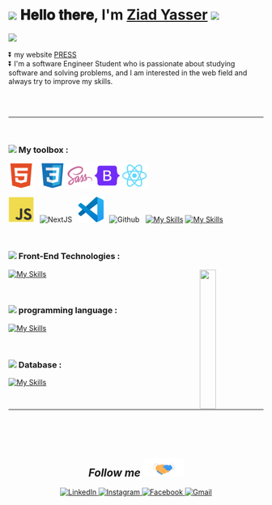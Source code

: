 # <img src="https://media.giphy.com/media/iY8CRBdQXODJSCERIr/giphy.gif" width="35"> 𝐇𝐞𝐥𝐥𝐨 𝐭𝐡𝐞𝐫𝐞, I'm [Ziad Yasser](https://github.com/ziadyasserr) <img src="https://media.giphy.com/media/WUlplcMpOCEmTGBtBW/giphy.gif" width="50"> 


<a href="https://github.com/DenverCoder1/readme-typing-svg"><img src="https://readme-typing-svg.herokuapp.com?font=Time+New+Roman&color=black&size=25&center=true&vCenter=true&width=600&height=100&lines=Welcome+I'm+Ziad+Yasser&hearts;++;software+Engineer+Student;I'am+interested+in+the+web+field."></a>


⏬ my website <a href="https://github.com/ziadyasserr" target="_blank">PRESS</a>
<br>
⏬ I'm a software Engineer Student who is passionate about studying software and solving problems, and I am interested in the web field and always try to improve my skills.

<br>
<br>
<hr>

<!--
<picture><img src = "https://github.com/0xAbdulKhalid/0xAbdulKhalid/raw/main/assets/mdImages/about_me.gif" width = 50px></picture>
-->

<br>

### <img src="https://media2.giphy.com/media/QssGEmpkyEOhBCb7e1/giphy.gif?cid=ecf05e47a0n3gi1bfqntqmob8g9aid1oyj2wr3ds3mg700bl&rid=giphy.gif" width ="25"> My toolbox :

<img  src="https://raw.githubusercontent.com/devicons/devicon/1119b9f84c0290e0f0b38982099a2bd027a48bf1/icons/html5/html5-plain.svg" alt="HTML5" width="50" height="50"/> &nbsp;
<img  src="https://raw.githubusercontent.com/devicons/devicon/1119b9f84c0290e0f0b38982099a2bd027a48bf1/icons/css3/css3-original.svg" alt="CSS3" width="50" height="50"/>
<img src="https://raw.githubusercontent.com/devicons/devicon/master/icons/sass/sass-original.svg" alt="Sass" width="50" height="50"/>
<img src="https://raw.githubusercontent.com/devicons/devicon/master/icons/bootstrap/bootstrap-plain.svg" alt="Bootstrap" width="50" height="50"/>
<img src="https://raw.githubusercontent.com/devicons/devicon/master/icons/react/react-original.svg" alt="React" width="50" height="50"/>

<img  src="https://raw.githubusercontent.com/devicons/devicon/1119b9f84c0290e0f0b38982099a2bd027a48bf1/icons/javascript/javascript-original.svg" alt="JavaScript" width="50" height="50"/> &nbsp;
<img  src="https://github.com/CyrisXD/CyrisXD/raw/master/assets/NextJS.png" alt="NextJS"/> &nbsp; 
<img  src="https://raw.githubusercontent.com/devicons/devicon/1119b9f84c0290e0f0b38982099a2bd027a48bf1/icons/vscode/vscode-original.svg" alt="VSCode" width="50" height="50"/> &nbsp;
<img  src="https://github.com/CyrisXD/CyrisXD/raw/master/assets/Github.png" alt="Github"/> &nbsp;
[![My Skills](https://skillicons.dev/icons?i=ps&perline=10)](https://skillicons.dev)
[![My Skills](https://skillicons.dev/icons?i=ai&perline=10)](https://skillicons.dev)

<img src="https://user-images.githubusercontent.com/73097560/115834477-dbab4500-a447-11eb-908a-139a6edaec5c.gif" width="100%" height="8">
  
### <img src="https://media2.giphy.com/media/QssGEmpkyEOhBCb7e1/giphy.gif?cid=ecf05e47a0n3gi1bfqntqmob8g9aid1oyj2wr3ds3mg700bl&rid=giphy.gif" width ="25"> Front-End Technologies :

[![My Skills](https://skillicons.dev/icons?i=css,html,bootstrap,jquery,git,github&perline=10)](https://skillicons.dev)
<a href="https://samujjwaal.tech/"><img src="https://github.com/samujjwaal/samujjwaal/raw/master/etc/coffee.png" align="right" width="25%" height="275" /></a>

<img src="https://user-images.githubusercontent.com/73097560/115834477-dbab4500-a447-11eb-908a-139a6edaec5c.gif" width="65%" height="8">

### <img src="https://media2.giphy.com/media/QssGEmpkyEOhBCb7e1/giphy.gif?cid=ecf05e47a0n3gi1bfqntqmob8g9aid1oyj2wr3ds3mg700bl&rid=giphy.gif" width ="25"> programming language :

[![My Skills](https://skillicons.dev/icons?i=c,cpp,js,java&perline=15)](https://skillicons.dev)

<img src="https://user-images.githubusercontent.com/73097560/115834477-dbab4500-a447-11eb-908a-139a6edaec5c.gif" width="65%" height="8">

### <img src="https://media2.giphy.com/media/QssGEmpkyEOhBCb7e1/giphy.gif?cid=ecf05e47a0n3gi1bfqntqmob8g9aid1oyj2wr3ds3mg700bl&rid=giphy.gif" width ="25"> Database :

[![My Skills](https://skillicons.dev/icons?i=mysql&perline=10)](https://skillicons.dev)

<br>
<hr>
<br>



<br>
<br>

<h2 align="center"><i>Follow me <img src="https://github.com/0xAbdulKhalid/0xAbdulKhalid/raw/main/assets/mdImages/handshake.gif" width ="80"></i></h2>
<div  align="center">
  <a href="https://www.linkedin.com/in/ziad-yasser-3b5989282/" target="_blank">
    <img src="https://img.shields.io/badge/LinkedIn-%230077B5.svg?&style=flat-square&logo=linkedin&logoColor=white" alt="LinkedIn">
  </a>
  <a href="https://www.instagram.com/ziad_yasser72/" target="_blank">
    <img src="https://img.shields.io/badge/Instagram-%23E4405F.svg?&style=flat-square&logo=instagram&logoColor=white" alt="Instagram">
  </a>
  <a href="https://web.facebook.com/ziad.zizo.524/" target="_blank">
    <img src="https://img.shields.io/badge/Facebook-%231877F2.svg?&style=flat-square&logo=facebook&logoColor=white" alt="Facebook">
  </a>
   <a href="mailto:zyasser283@gmail.com" target="_blank">
    <img src="https://img.shields.io/badge/Gmail-%231877F2.svg?&style=flat-square&logo=gmail&logoColor=white&color=071A2C" alt="Gmail">
  </a>
</div>
